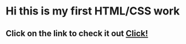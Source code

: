 # Hi this is my first HTML/CSS work
## Click on the link to check it out [Click!](https://semchenock.github.io/CV/)
